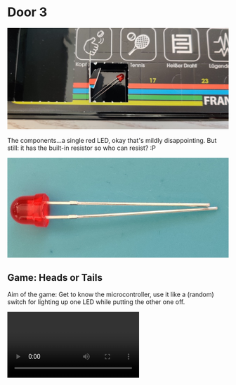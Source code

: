 # Door 3

![door](door.jpg)

The components...a single red LED, okay that's mildly disappointing. But still: it has the built-in resistor so who can resist?
:P

![components](components.jpg)

## Game: Heads or Tails

Aim of the game: Get to know the microcontroller, use it like a (random) switch for lighting up one LED while putting the other one off.

![game](game.mp4)